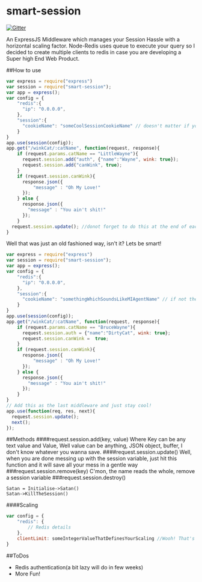 smart-session
=============

[![Gitter](https://badges.gitter.im/Join%20Chat.svg)](https://gitter.im/DronRathore/smart-session?utm_source=badge&utm_medium=badge&utm_campaign=pr-badge&utm_content=badge)

An ExpressJS Middleware which manages your Session Hassle with a horizontal scaling factor.
Node-Redis uses queue to execute your query so I decided to create multiple clients to redis in case you are developing a Super high End Web Product.

##How to use

```javascript
var express = require("express")
var session = require("smart-session");
var app = express();
var config = {
    "redis":{
      "ip": "0.0.0.0",
    },
    "session":{
      "cookieName": "someCoolSessionCookieName" // doesn't matter if you don't give one
    }
}
app.use(session(config));
app.get("/winkCat/:catName", function(request, response){
    if (request.params.catName == "LittleWayne"){
      request.session.add("auth", {"name":"Wayne", wink: true});
      request.session.add("canWink", true);
    }
    if (request.session.canWink){
      response.json({
          "message" : "Oh My Love!"
      });
    } else {
      response.json({
        "message" : "You ain't shit!"
      });
    }
  request.session.update(); //donot forget to do this at the end of each request to achieve scaling! 
}
```
Well that was just an old fashioned way, isn't it? Lets be smart!
```javascript
var express = require("express")
var session = require("smart-session");
var app = express();
var config = {
    "redis":{
      "ip": "0.0.0.0",
    },
    "session":{
      "cookieName": "somethingWhichSoundsLikeMIAgentName" // if not then I have a default one
    }
}
app.use(session(config));
app.get("/winkCat/:catName", function(request, response){
    if (request.params.catName == "BruceWayne"){
      request.session.auth = {"name":"DirtyCat", wink: true};
      request.session.canWink =  true;
    }
    if (request.session.canWink){
      response.json({
          "message" : "Oh My Love!"
      });
    } else {
      response.json({
        "message" : "You ain't shit!"
      });
    }
}
// Add this as the last middleware and just stay cool!
app.use(function(req, res, next){
  request.session.update();
  next();
});
```
##Methods
####request.session.add(key, value)
Where Key can be any text value and Value, Well value can be anything, JSON object, buffer, I don't know whatever you wanna save.
####request.session.update()
Well, when you are done messing up with the session variable, just hit this function and it will save all your mess in a gentle way
###request.session.remove(key)
C'mon, the name reads the whole, remove a session variable
###request.session.destroy()
```
Satan = Initialise->Satan()
Satan->KillTheSession()
```
####Scaling
```javascript
var config = {
    "redis": {
        // Redis details
    },
    clientLimit: someIntegerValueThatDefinesYourScaling //Wooh! That's too long
}
```
##ToDos
 - Redis authentication(a bit lazy will do in few weeks)
 - More Fun!
